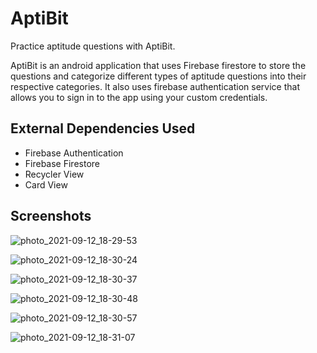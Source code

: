 # AptiBit

Practice aptitude questions with AptiBit.

AptiBit is an android application that uses Firebase firestore to store the questions and categorize different types of aptitude questions into their respective 
categories.
It also uses firebase authentication service that allows you to sign in to the app using your custom credentials.

## External Dependencies Used

* Firebase Authentication
* Firebase Firestore
* Recycler View
* Card View

## Screenshots

![photo_2021-09-12_18-29-53](https://user-images.githubusercontent.com/55145996/132988565-2cc5c4b5-bf05-4b0a-89dc-08a27ce481a8.jpg)

![photo_2021-09-12_18-30-24](https://user-images.githubusercontent.com/55145996/132988566-cfd8ed0d-8c53-40c3-9a34-8d10f918bd4d.jpg)

![photo_2021-09-12_18-30-37](https://user-images.githubusercontent.com/55145996/132988558-0c239454-999e-4199-8338-b720b216fe68.jpg)

![photo_2021-09-12_18-30-48](https://user-images.githubusercontent.com/55145996/132988561-146a91c0-17df-4bdd-8250-bc1d9ba68e65.jpg)

![photo_2021-09-12_18-30-57](https://user-images.githubusercontent.com/55145996/132988562-74581cef-a0c1-4508-9f1a-546e32d23fa9.jpg)

![photo_2021-09-12_18-31-07](https://user-images.githubusercontent.com/55145996/132988641-fb7a3159-7424-421a-9f02-727d36492e8f.jpg)
